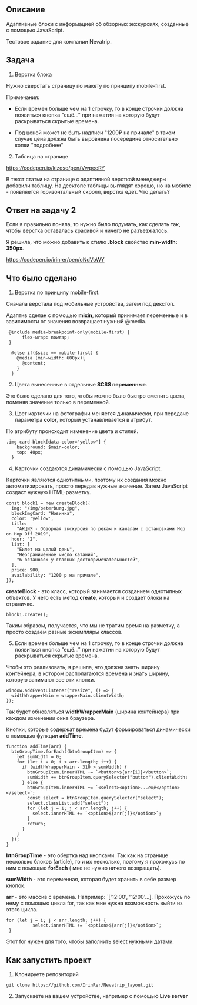 ## Описание

Адаптивные блоки с информацией об обзорных экскурсиях, созданные с помощью JavaScript. 

Тестовое задание для компании Nevatrip. 

## Задача 

1. Верстка блока

Нужно сверстать страницу по макету по принципу mobile-first.

Примечания:

+ Если времен больше чем на 1 строчку, то в конце строчки должна появиться кнопка "ещё..." при нажатии на которую будут раскрываться скрытые времена.

+ Под ценой может не быть надписи "1200₽ на причале" в таком случае цена должна быть выровнена посередине относительно копки "подробнее" 

2. Таблица на странице

https://codepen.io/kizoso/pen/VwpeeRY

В текст статьи на странице с адаптивной версткой менеджеры добавили таблицу. На десктопе таблицы выглядят хорошо, но на мобиле - появляется горизонтальный скролл, верстка едет. Что делать?

## Ответ на задачу 2

Если я правильно поняла, то нужно было подумать, как сделать так, чтобы верстка оставалась красивой и ничего не разъезжалось.

Я решила, что можно добавить к стилю **.block** свойство **min-width: 350px**.

https://codepen.io/irinrer/pen/oNdVoWY 

## Что было сделано 

1. Верстка по принципу mobile-first.

Сначала верстала под мобильные устройства, затем под декстоп.

Адаптив сделан с помощью **mixin**, который принимает переменные и в зависимости от значения возвращает нужный @media.

```
 @include media-breakpoint-only(mobile-first) {
      flex-wrap: nowrap;
 }
```

```
  @else if($size == mobile-first) {
    @media (min-width: 600px){
      @content;
    }
  }
``` 

2. Цвета вынесенные в отдельные **SCSS переменные**.

Это было сделано для того, чтобы можно было быстро сменить цвета, поменяв значение только в переменной. 

3. Цвет карточки на фотографии меняется динамически, при передаче параметра **color**, который устанавливается в атрибут. 

По атрибуту происходит изменение цвета и стилей. 

```
.img-card-block[data-color="yellow"] {
    background: $main-color;
    top: 40px;
  }
```

4. Карточки создаются динамически с помощью JavaScript.

Карточки являются однотипными, поэтому их создания можно автоматизировать, просто передав нужные значение. Затем JavaScript создаст нужную HTML-разметку. 

```
const block1 = new createBlock({
  img: "/img/peterburg.jpg",
  blockImgCard: "Новинка",
  color: 'yellow',
  title:
    "АКЦИЯ - Обзорная экскурсия по рекам и каналам с остановками Hop on Hop Off 2019",
  hour: "2",
  list: [
    "Билет на целый день",
    "Неограниченное число катаний",
    "6 остановок у главных достопримечательностей",
  ],
  price: 900,
  availability: "1200 р на причале",
});
```

**createBlock** - это класс, который занимается созданием однотипных объектов. У него есть метод **create**, который и создает блоки на страничке.

`` block1.create(); ``

Таким образом, получается, что мы не тратим время на разметку, а просто создаем разные экземпляры классов. 

5. Если времен больше чем на 1 строчку, то в конце строчки должна появиться кнопка "ещё..." при нажатии на которую будут раскрываться скрытые времена.

Чтобы это реализовать, я решила, что должна знать ширину контейнера, в котором располагаются времена и знать ширину, которую занимают все эти кнопки. 

``` 
window.addEventListener("resize", () => {
  widthWrapperMain = wrapperMain.clientWidth;
});
``` 

Так будет обновляться **widthWrapperMain** (ширина контейнера) при каждом изменении окна браузера. 

Кнопки, которые содержат времена будут формироваться динамически с помощью функции **addTime**. 

```
function addTime(arr) {
  btnGroupTime.forEach((btnGroupItem) => {
    let sumWidth = 0;
    for (let i = 0; i < arr.length; i++) {
      if (widthWrapperMain - 310 > sumWidth) {
        btnGroupItem.innerHTML += `<button>${arr[i]}</button>`;
        sumWidth += btnGroupItem.querySelector("button").clientWidth;
      } else {
        btnGroupItem.innerHTML += `<select><option>...ещё</option></select>`;
        const select = btnGroupItem.querySelector("select");
        select.classList.add("select");
        for (let j = i; j < arr.length; j++) {
          select.innerHTML += `<option>${arr[j]}</option>`;
        }
        return;
      }
    }
  });
}
``` 
**btnGroupTime** - это обертка над кнопками. Так как на странице несколько блоков (article), то и их несколько, поэтому я прохожусь по ним с помощью **forEach** ( мне не нужно ничего возвращать).

**sumWidth** - это переменная, которая будет хранить в себе размер кнопок. 

**arr** - это массив с времена. Например: `['12:00', '12:00'...]. Прохожусь по нему с помощью цикла for, так как мне нужна возможность выйти из этого цикла. 

```
for (let j = i; j < arr.length; j++) {
          select.innerHTML += `<option>${arr[j]}</option>`;
 }
```
Этот for нужен для того, чтобы заполнить select нужными датами. 


## Как запустить проект 

1. Клонируете репозиторий 

``git clone https://github.com/IrinRer/Nevatrip_layout.git``

2. Запускаете на вашем устройстве, например с помощью **Live server**

